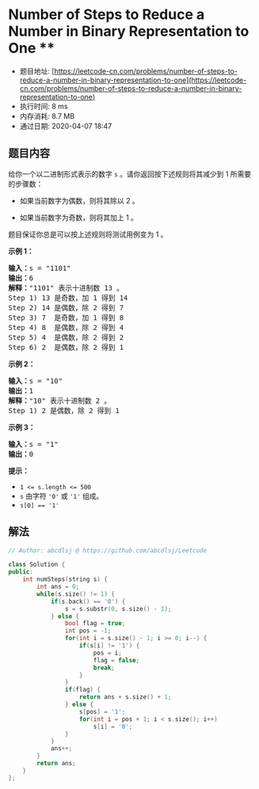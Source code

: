 # Number of Steps to Reduce a Number in Binary Representation to One **
- 题目地址: [https://leetcode-cn.com/problems/number-of-steps-to-reduce-a-number-in-binary-representation-to-one](https://leetcode-cn.com/problems/number-of-steps-to-reduce-a-number-in-binary-representation-to-one)
- 执行时间: 8 ms
- 内存消耗: 8.7 MB
- 通过日期: 2020-04-07 18:47

## 题目内容
<p>给你一个以二进制形式表示的数字 <code>s</code> 。请你返回按下述规则将其减少到 1 所需要的步骤数：</p>

<ul>
	<li>
	<p>如果当前数字为偶数，则将其除以 2 。</p>
	</li>
	<li>
	<p>如果当前数字为奇数，则将其加上 1 。</p>
	</li>
</ul>

<p>题目保证你总是可以按上述规则将测试用例变为 1 。</p>



<p><strong>示例 1：</strong></p>

<pre><strong>输入：</strong>s = "1101"
<strong>输出：</strong>6
<strong>解释：</strong>"1101" 表示十进制数 13 。
Step 1) 13 是奇数，加 1 得到 14 
Step 2) 14 是偶数，除 2 得到 7
Step 3) 7  是奇数，加 1 得到 8
Step 4) 8  是偶数，除 2 得到 4  
Step 5) 4  是偶数，除 2 得到 2 
Step 6) 2  是偶数，除 2 得到 1  
</pre>

<p><strong>示例 2：</strong></p>

<pre><strong>输入：</strong>s = "10"
<strong>输出：</strong>1
<strong>解释：</strong>"10" 表示十进制数 2 。
Step 1) 2 是偶数，除 2 得到 1 
</pre>

<p><strong>示例 3：</strong></p>

<pre><strong>输入：</strong>s = "1"
<strong>输出：</strong>0
</pre>



<p><strong>提示：</strong></p>

<ul>
	<li><code>1 <= s.length <= 500</code></li>
	<li><code>s</code> 由字符 <code>'0'</code> 或 <code>'1'</code> 组成。</li>
	<li><code>s[0] == '1'</code></li>
</ul>


## 解法
```cpp
// Author: abcdlsj @ https://github.com/abcdlsj/Leetcode

class Solution {
public:
    int numSteps(string s) {
        int ans = 0;
        while(s.size() != 1) {
            if(s.back() == '0') {
                s = s.substr(0, s.size() - 1);
            } else {
                bool flag = true;
                int pos = -1;
                for(int i = s.size() - 1; i >= 0; i--) {
                    if(s[i] != '1') {
                        pos = i;
                        flag = false;
                        break;
                    }
                }
                if(flag) {
                    return ans + s.size() + 1;
                } else {
                    s[pos] = '1';
                    for(int i = pos + 1; i < s.size(); i++)
                        s[i] = '0';
                }
            }
            ans++;
        }
        return ans;
    }
};

```